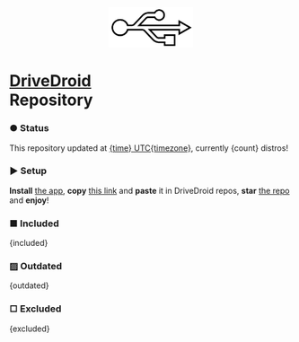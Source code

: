 <center><img src="./assets/logo.svg" width="150"/></center>

# **[DriveDroid](https://softwarebakery.com/projects/drivedroid)<br>Repository**

<h3><span class="color">●</span> Status</h3>

This repository updated at [{time} UTC{timezone}](https://time.is/UTC{timezone}), currently {count} distros!

<h3><span class="color">►</span> Setup</h3>

**Install** [the app](https://d.apkpure.com/b/APK/com.softwarebakery.drivedroid?version=latest), **copy** [this link](./repo.json) and **paste** it in DriveDroid repos, **star** [the repo](https://github.com/flameshikari/ddrg) and **enjoy**!

<h3><span class="color">■</span> Included</h3>

<p class="start">{included}</p>

<h3><span class="color">▨</span> Outdated</h3>

<p class="start">{outdated}</p>

<h3><span class="color">□</span> Excluded</h3>

<p class="start">{excluded}</p>